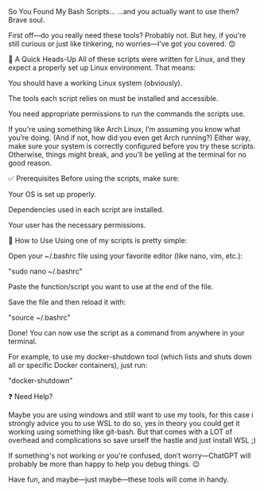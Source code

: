So You Found My Bash Scripts...
…and you actually want to use them? Brave soul.

First off—do you really need these tools? Probably not. But hey, if you're still curious or just like tinkering, no worries—I’ve got you covered. 😊

🐧 A Quick Heads-Up
All of these scripts were written for Linux, and they expect a properly set up Linux environment. That means:

You should have a working Linux system (obviously).

The tools each script relies on must be installed and accessible.

You need appropriate permissions to run the commands the scripts use.

If you're using something like Arch Linux, I’m assuming you know what you’re doing. (And if not, how did you even get Arch running?) Either way, make sure your system is correctly configured before you try these scripts. Otherwise, things might break, and you’ll be yelling at the terminal for no good reason.

✅ Prerequisites
Before using the scripts, make sure:

Your OS is set up properly.

Dependencies used in each script are installed.

Your user has the necessary permissions.

🚀 How to Use
Using one of my scripts is pretty simple:

Open your ~/.bashrc file using your favorite editor (like nano, vim, etc.):

"sudo nano ~/.bashrc"

Paste the function/script you want to use at the end of the file.

Save the file and then reload it with:

"source ~/.bashrc"

Done! You can now use the script as a command from anywhere in your terminal.

For example, to use my docker-shutdown tool (which lists and shuts down all or specific Docker containers), just run:

"docker-shutdown"

❓ Need Help?

Maybe you are using windows and still want to use my tools, for this case i strongly advice you to use WSL to do so, yes in theory you could get it working using something like git-bash.
But that comes with a LOT of overhead and complications so save urself the hastle and just install WSL ;)

If something's not working or you're confused, don’t worry—ChatGPT will probably be more than happy to help you debug things. 😉

Have fun, and maybe—just maybe—these tools will come in handy.
